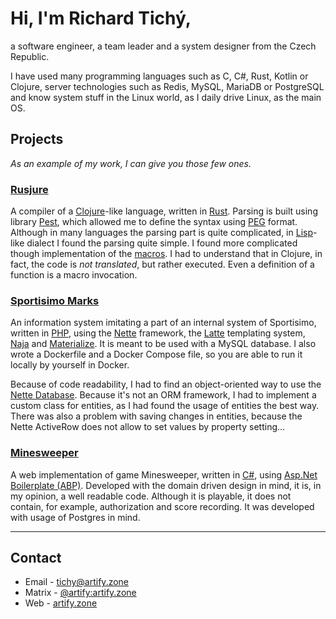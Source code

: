 # Hi, I'm Richard Tichý,

a software engineer, a team leader and a system designer from the Czech Republic.

I have used many programming languages such as C, C#, Rust, Kotlin or Clojure,
server technologies such as Redis, MySQL, MariaDB or PostgreSQL and
 know system stuff in the Linux world, as I daily drive Linux, as the main OS.

## Projects

*As an example of my work, I can give you those few ones.*

### [Rusjure](https://github.com/rusjure/rusjure)

A compiler of a [Clojure](https://clojure.org/)-like language, written in [Rust](https://www.rust-lang.org/).
Parsing is built using library [Pest](https://pest.rs/), which allowed me to define the syntax using
[PEG](https://en.wikipedia.org/wiki/Parsing_expression_grammar) format.
Although in many languages the parsing part is quite complicated,
in [Lisp](https://en.wikipedia.org/wiki/Lisp_(programming_language))-like dialect I found the parsing quite simple.
I found more complicated though implementation of the [macros](https://clojure.org/reference/macros).
I had to understand that in Clojure, in fact, the code is *not translated*, but rather executed. Even a definition of
a function is a macro invocation.

### [Sportisimo Marks](https://github.com/artifycz/sportisimo-marks)

An information system imitating a part of an internal system of Sportisimo, written in [PHP](https://www.php.net/),
using the [Nette](https://nette.org/) framework, the [Latte](https://latte.nette.org/) templating system,
[Naja](https://naja.js.org/) and [Materialize](https://materializecss.com/). It is meant to be used with
a MySQL database. I also wrote a Dockerfile and a Docker Compose file, so you are able to run it locally
by yourself in Docker.

Because of code readability, I had to find an object-oriented way to use
the [Nette Database](https://doc.nette.org/en/database). Because it's not an ORM framework, I had to implement a custom
class for entities, as I had found the usage of entities the best way. There was also a problem with saving changes
in entities, because the Nette ActiveRow does not allow to set values by property setting...

### [Minesweeper](https://github.com/ArtifyCZ/minesweeper)

A web implementation of game Minesweeper, written in [C#](https://learn.microsoft.com/en-us/dotnet/csharp/),
using [Asp.Net Boilerplate (ABP)](https://abp.io/). Developed with the domain driven design in mind, it is,
in my opinion, a well readable code. Although it is playable, it does not contain, for example,
authorization and score recording. It was developed with usage of Postgres in mind.

---

## Contact

- Email - tichy@artify.zone
- Matrix - [@artify:artify.zone](https://matrix.to/#/@artify:artify.zone)
- Web - [artify.zone](https://artify.zone/)
